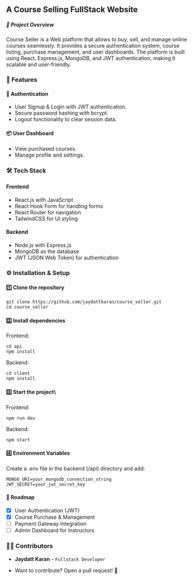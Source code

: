 ## A Course Selling FullStack Website

##### 📌 Project Overview


Course Seller is a Web platform that allows to buy, sell, and manage online courses seamlessly. It provides a secure authentication system, course listing, purchase management, and user dashboards. The platform is built using React, Express.js, MongoDB, and JWT authentication, making it scalable and user-friendly.

### 🚀 Features

#### 🔑 Authentication

- User Signup & Login with JWT authentication.
- Secure password hashing with bcrypt.
- Logout functionality to clear session data.

#### 📦 User Dashboard

- View purchased courses.
- Manage profile and settings.

### 🛠️ Tech Stack

#### Frontend

- React.js with JavaScript
- React Hook Form for handling forms
- React Router for navigation
- TailwindCSS for UI styling

#### Backend

- Node.js with Express.js
- MongoDB as the database
- JWT (JSON Web Token) for authentication


### ⚙️ Installation & Setup

#### 1️⃣ Clone the repository

```
git clone https://github.com/jaydattkaran/course_seller.git
cd course_seller
```

#### 2️⃣ Install dependencies

Frontend: 
```
cd api
npm install
```

Backend:
```
cd client
npm install
```

#### 3️⃣ Start the project\

Frontend: 
```
npm run dev
```

Backend:
```
npm start
```

#### 4️⃣ Environment Variables

Create a .env file in the backend (/api) directory and add:
```
MONGO_URI=your_mongodb_connection_string
JWT_SECRET=your_jwt_secret_key
```

#### 🎯 Roadmap

- [x] User Authentication (JWT)
- [x] Course Purchase & Management
- [ ] Payment Gateway Integration
- [ ] Admin Dashboard for Instructors

### 👨‍💻 Contributors

- **Jaydatt Karan** - `Fullstack Developer`

- Want to contribute? Open a pull request! 🚀